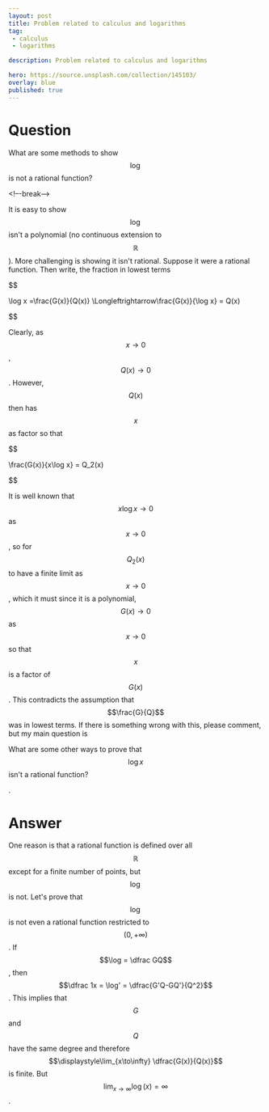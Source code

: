 ```yaml
---
layout: post
title: Problem related to calculus and logarithms
tag:
 - calculus
 - logarithms

description: Problem related to calculus and logarithms

hero: https://source.unsplash.com/collection/145103/
overlay: blue 
published: true
---
```


# Question 

What are some methods to show $$\log$$ is not a rational function?

<!–-break-–>


It is easy to show $$\log$$ isn't a polynomial (no continuous extension to $$\mathbb{R}$$). More challenging is showing it isn't rational. 
Suppose it were a rational function. Then write, the fraction in lowest terms


$$

\log x =\frac{G(x)}{Q(x)} \Longleftrightarrow\frac{G(x)}{\log x} = Q(x)

$$


Clearly, as $$x \to 0$$, $$Q(x) \to 0$$. However, $$Q(x)$$ then has $$x$$ as factor so that 


$$

\frac{G(x)}{x\log x} = Q_2(x)

$$


It is well known that $$x \log x \to 0$$ as $$x \to 0$$, so for $$Q_2(x)$$ to have a finite limit as $$x \to 0$$, which it must since it is a polynomial, $$G(x) \to 0$$ as $$x \to 0$$ so that $$x$$ is a factor of $$G(x)$$. This contradicts the assumption that $$\frac{G}{Q}$$ was in lowest terms.
If there is something wrong with this, please comment, but my main question is 

What are some other ways to prove that $$\log x$$ isn't a rational function?

.

# Answer 


One reason is that a rational function is defined over all $$\mathbb R$$ except for a finite number of points, but $$\log$$ is not.
Let's prove that $$\log$$ is not even a rational function restricted to $$(0,+\infty)$$.
If $$\log = \dfrac GQ$$, then $$\dfrac 1x = \log' = \dfrac{G'Q-GQ'}{Q^2}$$.
This implies that $$G$$ and $$Q$$ have the same degree and therefore $$\displaystyle\lim_{x\to\infty} \dfrac{G(x)}{Q(x)}$$ is finite.
But $$\displaystyle\lim_{x\to\infty} \log(x) = \infty$$.

